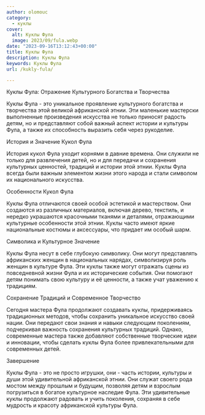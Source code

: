 ```yaml
---
author: olomouc
category:
  - куклы
cover:
  alt: Куклы Фула
  image: 2023/09/fula.webp
date: "2023-09-16T13:12:43+00:00"
title: Куклы Фула
description: Куклы Фула
keywords: Куклы Фула
url: /kukly-fula/

---
```

Куклы Фула: Отражение Культурного Богатства и Творчества

Куклы Фула \- это уникальное проявление культурного богатства и творчества этой великой африканской этнии. Эти маленькие мастерски выполненные произведения искусства не только приносят радость детям, но и представляют собой важный аспект истории и культуры Фула, а также их способность выразить себя через рукоделие.

История и Значение Кукол Фула

История кукол Фула уходит корнями в давние времена. Они служили не только для развлечения детей, но и для передачи и сохранения культурных ценностей, традиций и истории этой этнии. Куклы Фула всегда были важным элементом жизни этого народа и стали символом их национального искусства.

Особенности Кукол Фула

Куклы Фула отличаются своей особой эстетикой и мастерством. Они создаются из различных материалов, включая дерево, текстиль, и нередко украшаются красочными тканями и деталями, отражающими культурные особенности этой этнии. Куклы часто имеют яркие национальные костюмы и аксессуары, что придает им особый шарм.

Символика и Культурное Значение

Куклы Фула несут в себе глубокую символику. Они могут представлять африканских женщин в национальных нарядах, символизируя роль женщин в культуре Фула. Эти куклы также могут отражать сцены из повседневной жизни Фула и их исторические события. Они помогают детям понимать свою культуру и её ценности, а также учат уважению к традициям.

Сохранение Традиций и Современное Творчество

Сегодня мастера Фула продолжают создавать куклы, придерживаясь традиционных методов, чтобы сохранить уникальное искусство своей нации. Они передают свои знания и навыки следующим поколениям, подчеркивая важность сохранения культурных традиций. Однако, современные мастера также добавляют собственные творческие идеи и инновации, чтобы сделать куклы Фула более привлекательными для современных детей.

Завершение

Куклы Фула \- это не просто игрушки, они \- часть истории, культуры и души этой удивительной африканской этнии. Они служат своего рода мостом между прошлым и будущим, позволяя детям и взрослым погрузиться в богатое культурное наследие Фула. Эти удивительные куклы продолжают радовать и учить поколения, сохраняя в себе мудрость и красоту африканской культуры Фула.
